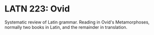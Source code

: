 # LATN 223: Ovid

Systematic review of Latin grammar. Reading in Ovid's Metamorphoses, normally two books in Latin, and the remainder in translation.
